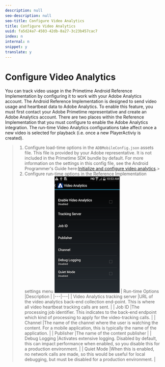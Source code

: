 ```yaml
---
description: null
seo-description: null
seo-title: Configure Video Analytics
title: Configure Video Analytics
uuid: fa5d24a7-4503-42db-8a27-3c23b457cac7
index: n
internal: n
snippet: y
translate: y
---
```


# Configure Video Analytics

You can track video usage in the Primetime Android Reference Implementation by configuring it to work with your Adobe Analytics account. The Android Reference Implementation is designed to send video usage and heartbeat data to Adobe Analytics. To enable this feature, you must first contact your Adobe Primetime representative and create an Adobe Analytics account.
There are two places within the Reference Implementation that you must configure to enable the Adobe Analytics integration. The run-time Video Analytics configurations take affect once a new video is selected for playback (i.e. once a new PlayerActiviy is created).

>1. Configure load-time options in the `ADBMobileConfig.json` assets file.
>   This file is provided by your Adobe representative. It is not included in the Primetime SDK bundle by default. For more information on the settings in this config file, see the Android Programmer's Guide here:[Initialize and configure video analytics](http://help.adobe.com/en_US/primetime/psdk/android/index.html#PSDKs-task-Initialize_and_configure_video_analytics_).>
>1. Configure run-time options in the Reference Implementation settings menu
>   <a id="fig_tfd_w3y_zr"></a> ![](images/img_psdk_ref_impl_va-settings-menu.png) 
>   | Run-time Options |Description |
>   |---|---|
>   | Video Analytics tracking server |URL of the video analytics back-end collection end-point. This is where all video heartbeat tracking calls are sent. |
>   | Job ID |The processing job identifier. This indicates to the back-end endpoint which kind of processing to apply for the video-tracking calls. |
>   | Channel |The name of the channel where the user is watching the content. For a mobile application, this is typically the name of the application. |
>   | Publisher |The name of the content publisher |
>   | Debug Logging |Activates extensive logging. Disabled by default, this can impact performance when enabled, so you disable this for a production environment. |
>   | Quiet Mode |When this is enabled, no network calls are made, so this would be useful for local debugging, but must be disabled for a production environment. |

>
